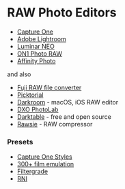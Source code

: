 # RAW Photo Editors

* [Capture One](https://www.captureone.com/en/)
* [Adobe Lightroom](https://lightroom.adobe.com/)
* [Luminar NEO](https://skylum.com/luminar)
* [ON1 Photo RAW](https://www.on1.com/)
* [Affinity Photo](https://affinity.serif.com/en-us/photo/)

and also

* [Fuji RAW file converter](http://www.fujifilm.com/support/digital_cameras/software/myfinepix_studio/rfc/)
* [Picktorial](https://www.picktorial.com/)
* [Darkroom](https://darkroom.co/) - macOS, iOS RAW editor
* [DXO PhotoLab](https://www.dxo.com/dxo-photolab/)
* [Darktable](https://www.darktable.org/) - free and open source
* [Rawsie](https://rawsie.co/) - RAW compressor

### Presets

* [Capture One Styles](https://www.captureone.com/en/products-plans/styles)
* [300+ film emulation](https://www.presetpro.com/product/film-emulation-capture-one/)
* [Filtergrade](https://filtergrade.com/product-category/capture-one-styles/)
* [RNI](https://reallyniceimages.com/store.html)